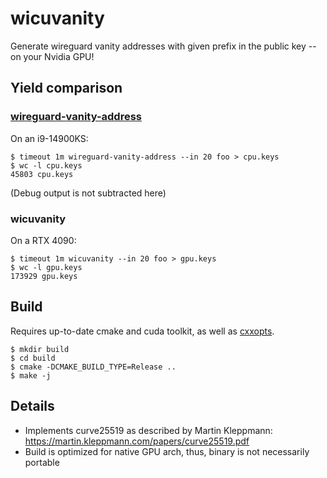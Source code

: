 # wicuvanity

Generate wireguard vanity addresses with given prefix in the public key -- on your Nvidia GPU!

## Yield comparison

### [wireguard-vanity-address](https://github.com/warner/wireguard-vanity-address)

On an i9-14900KS:

```console
$ timeout 1m wireguard-vanity-address --in 20 foo > cpu.keys
$ wc -l cpu.keys
45803 cpu.keys
```

(Debug output is not subtracted here)

### wicuvanity

On a RTX 4090:

```console
$ timeout 1m wicuvanity --in 20 foo > gpu.keys
$ wc -l gpu.keys
173929 gpu.keys
```

## Build

Requires up-to-date cmake and cuda toolkit, as well as [cxxopts](https://github.com/jarro2783/cxxopts).

```console
$ mkdir build
$ cd build
$ cmake -DCMAKE_BUILD_TYPE=Release ..
$ make -j
```

## Details

- Implements curve25519 as described by Martin Kleppmann: https://martin.kleppmann.com/papers/curve25519.pdf
- Build is optimized for native GPU arch, thus, binary is not necessarily portable
